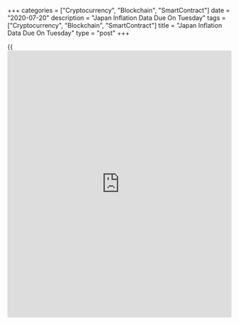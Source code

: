 +++
categories = ["Cryptocurrency", "Blockchain", "SmartContract"]
date = "2020-07-20"
description = "Japan Inflation Data Due On Tuesday"
tags = ["Cryptocurrency", "Blockchain", "SmartContract"]
title = "Japan Inflation Data Due On Tuesday"
type = "post"
+++

{{<iframe id="large-banner" src="https://www.bounty.group/#slide=10.0" width="100%" height="600" scrolling="no" style="border: 0px solid rgb(216, 221, 230); border-radius: 3px;">}}

Japan will on Tuesday see June results for consumer prices, highlighting
a modest day for Asia-Pacific economic activity.

Overall inflation is expected to have risen 0.2 percent on year after
adding 0.1 percent in May. Core CPI is pegged at -0.1 percent after
falling 0.2 percent in the previous month.

The Reserve Bank of Australia will release the minutes from its monetary
[policy](https://www.fintechee.com/policy/) meeting on July 7. At the meeting, the RBA maintained its key
interest rate at the record low 0.25 percent and also kept the target
yield on three-year government bonds unchanged.

Hong Kong will provide June numbers for consumer prices, with forecasts
suggesting an increase of 1.7 percent on year - accelerating from 1.5
percent in May.

For comments and feedback [contact](https://www.playgroundfx.com/contact/): editorial@rtt[news](https://www.letsplayfx.com/blog/forex-news-website/).com

[Economic News][1]

 **What parts of the world are seeing the best (and worst) economic
performances lately? Click[here][2] to check out our [Econ Scorecard][2]
and find out! See up-to-the-moment [ranking](https://www.playgroundfx.com/blog/crypto-exchange-ranking/)s for the best and worst
performers in [GDP][3], [unemployment rate][4], [inflation][5] and much
more.**

   1. www.rtt[news](https://www.letsplayfx.com/blog/forex-news-website/).com/Content/EconomicNews.aspx
   2. www.rtt[news](https://www.letsplayfx.com/blog/forex-news-website/).com/economic-scorecard/world-rank/retail-sales/highest-performance.aspx
   3. www.rtt[news](https://www.letsplayfx.com/blog/forex-news-website/).com/economic-scorecard/world-rank/GDP/highest-performance.aspx
   4. www.rtt[news](https://www.letsplayfx.com/blog/forex-news-website/).com/economic-scorecard/world-rank/unemployment-rate/lowest-performance.aspx
   5. www.rtt[news](https://www.letsplayfx.com/blog/forex-news-website/).com/economic-scorecard/world-rank/CPI/highest-performance.aspx